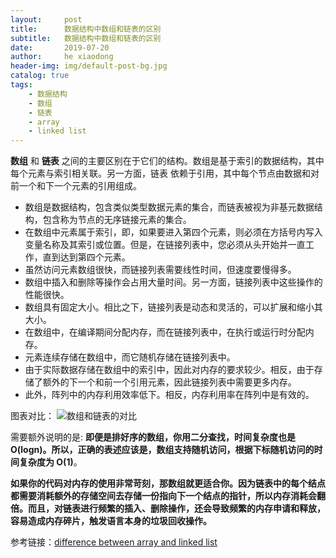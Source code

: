 ```yaml
---
layout:     post
title:      数据结构中数组和链表的区别
subtitle:   数据结构中数组和链表的区别
date:       2019-07-20
author:     he xiaodong
header-img: img/default-post-bg.jpg
catalog: true
tags:
    - 数据结构
    - 数组
    - 链表
    - array
    - linked list
---
```


**数组** 和 **链表** 之间的主要区别在于它们的结构。数组是基于索引的数据结构，其中每个元素与索引相关联。另一方面，链表 依赖于引用，其中每个节点由数据和对前一个和下一个元素的引用组成。

- 数组是数据结构，包含类似类型数据元素的集合，而链表被视为非基元数据结构，包含称为节点的无序链接元素的集合。
- 在数组中元素属于索引，即，如果要进入第四个元素，则必须在方括号内写入变量名称及其索引或位置。但是，在链接列表中，您必须从头开始并一直工作，直到达到第四个元素。
- 虽然访问元素数组很快，而链接列表需要线性时间，但速度要慢得多。
- 数组中插入和删除等操作会占用大量时间。另一方面，链接列表中这些操作的性能很快。
- 数组具有固定大小。相比之下，链接列表是动态和灵活的，可以扩展和缩小其大小。
- 在数组中，在编译期间分配内存，而在链接列表中，在执行或运行时分配内存。
- 元素连续存储在数组中，而它随机存储在链接列表中。
- 由于实际数据存储在数组中的索引中，因此对内存的要求较少。相反，由于存储了额外的下一个和前一个引用元素，因此链接列表中需要更多内存。
- 此外，阵列中的内存利用效率低下。相反，内存利用率在阵列中是有效的。

图表对比：
![数组和链表的对比](https://alpha2016.github.io/img/2019-07-20-difference-between-array-and-linked-list.jpg)

需要额外说明的是: **即便是排好序的数组，你用二分查找，时间复杂度也是 O(logn)。所以，正确的表述应该是，数组支持随机访问，根据下标随机访问的时间复杂度为 O(1)**。

**如果你的代码对内存的使用非常苛刻，那数组就更适合你。因为链表中的每个结点都需要消耗额外的存储空间去存储一份指向下一个结点的指针，所以内存消耗会翻倍。而且，对链表进行频繁的插入、删除操作，还会导致频繁的内存申请和释放，容易造成内存碎片，触发语言本身的垃圾回收操作。**


参考链接：[difference between array and linked list](https://techdifferences.com/difference-between-array-and-linked-list.html)
